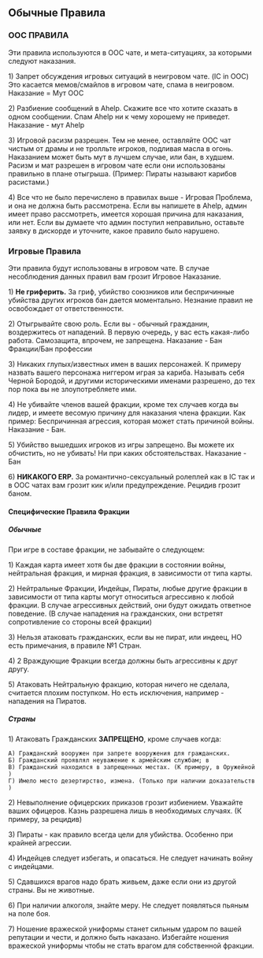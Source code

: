## Обычные Правила

### ООС ПРАВИЛА

Эти правила используются в ООС чате, и мета-ситуациях, за которыми
следуют наказания.

1\) Запрет обсуждения игровых ситуаций в неигровом чате. (IC in OOC) Это
касается мемов/смайлов в игровом чате, спама в неигровом. Наказание =
Мут ООС

2\) Разбиение сообщений в Ahelp. Скажите все что хотите сказать в одном
сообщении. Спам Ahelp ни к чему хорошему не приведет. Наказание - мут
Ahelp

3\) Игровой расизм разрешен. Тем не менее, оставляйте ООС чат чистым от
драмы и не тролльте игроков, подливая масла в огонь. Наказанием может
быть мут в лучшем случае, или бан, в худшем. Расизм и мат разрешен в
игровом чате если они использованы правильно в плане отыгрыша.
(Пример: Пираты называют карибов расистами.)

4\) Все что не было перечислено в правилах выше - Игровая Проблема, и
она не должна быть рассмотрена. Если вы напишете в Ahelp, админ имеет
право рассмотреть, имеется хорошая причина для наказания, или нет. Если
вы думаете что админ поступил неправильно, оставьте заявку в дискорде и
уточните, какое правило было нарушено.

### Игровые Правила

Эти правила будут использованы в игровом чате. В случае несоблюдения
данных правил вам грозит Игровое Наказание.

1\) **Не гриферить.** За гриф, убийство союзников или беспричинные
убийства других игроков бан дается моментально. Незнание правил не
освобождает от ответственности.

2\) Отыгрывайте свою роль. Если вы - обычный гражданин, воздержитесь от
нападений. В первую очередь, у вас есть какая-либо работа. Самозащита,
впрочем, не запрещена. Наказание - Бан Фракции/Бан профессии

3\) Никаких глупых/известных имен в ваших персонажей. К примеру назвать
вашего персонажа ниггером играя за кариба. Называть себя Черной
Бородой, и другими историческими именами разрешено, до тех пор
пока вы не злоупотребляете ими.

4\) Не убивайте членов вашей фракции, кроме тех случаев когда вы лидер,
и имеете весомую причину для наказания члена фракции. Как пример:
Беспричинная агрессия, которая может стать причиной войны.
Наказание - Бан.

5\) Убийство вышедших игроков из игры запрещено. Вы можете их обчистить,
но не убивать\! Ни при каких обстоятельствах. Наказание - Бан

6\) **НИКАКОГО ERP.** За романтично-сексуальный ролеплей как в IC так и
в OOC чатах вам грозит кик и/или предупреждение. Рецидив грозит баном.

#### Специфические Правила Фракции

##### Обычные

При игре в составе фракции, не забывайте о следующем:

1\) Каждая карта имеет хотя бы две фракции в состоянии войны,
нейтральная фракция, и мирная фракция, в зависимости от типа
карты.

2\) Нейтральные Фракции, Индейцы, Пираты, любые другие фракции в
зависимости от типа карты могут относиться агрессивно к любой
фракции. В случае агрессивных действий, они будут ожидать ответное
поведение. (В случае нападения на гражданских, они встретят
сопротивление со стороны всей фракции)

3\) Нельзя атаковать гражданских, если вы не пират, или индеец, НО есть
примечания, в правиле №1 Стран.

4\) 2 Враждующие Фракции всегда должны быть агрессивны к друг другу.

5\) Атаковать Нейтральную фракцию, которая ничего не сделала, считается
плохим поступком. Но есть исключения, например - нападения на Пиратов.

##### Страны

1\) Атаковать Гражданских **ЗАПРЕЩЕНО**, кроме случаев когда:

`А) Гражданский вооружен при запрете вооружения для гражданских. `
`Б) Гражданский проявлял неуважение к армейским службам; в`
`В) Гражданский находился в запрещенных местах. (К примеру, в Оружейной) `
`Г) Имело место дезертирство, измена. (Только при наличии доказательств)`

2\) Невыполнение офицерских приказов грозит избиением. Уважайте ваших
офицеров. Казнь разрешена лишь в необходимых случаях. (К примеру, за
рецидив)

3\) Пираты - как правило всегда цели для убийства. Особенно при крайней
агрессии.

4\) Индейцев следует избегать, и опасаться. Не следует начинать войну с
индейцами.

5\) Сдавшихся врагов надо брать живьем, даже если они из другой страны.
Вы не животные.

6\) При наличии алкоголя, знайте меру. Не следует появляться пьяным на
поле боя.

7\) Ношение вражеской униформы станет сильным ударом по вашей репутации
и чести, и должно быть наказано. Избегайте ношения вражеской униформы
чтобы не стать врагом для собственной фракции.
